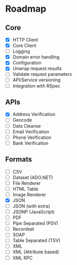 # Roadmap

## Core

- [x] HTTP Client
- [x] Core Client
- [ ] Logging
- [x] Domain error handling
- [x] Configuration
- [x] Unwrap request results
- [ ] Validate request parameters
- [ ] API/Service versioning
- [ ] Integration with RSpec

## APIs

- [x] Address Verification
- [ ] Geocode
- [ ] Data Cleanse
- [ ] Email Verification
- [ ] Phone Verification
- [ ] Bank Verification

## Formats

- [ ] CSV
- [ ] Dataset (ADO.NET)
- [ ] File Renderer
- [ ] HTML Table
- [ ] Image Renderer
- [x] JSON
- [ ] JSON (with extra)
- [ ] JSONP (JavaScript)
- [ ] PDF
- [ ] Pipe Separated (PSV)
- [ ] Recordset
- [ ] SOAP
- [ ] Table Separated (TSV)
- [ ] XML
- [ ] XML (Attribute based)
- [ ] XML RPC
